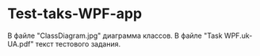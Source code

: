 # Test-taks-WPF-app
В файле "ClassDiagram.jpg" диаграмма классов.
В файле "Task WPF.uk-UA.pdf" текст тестового задания.
